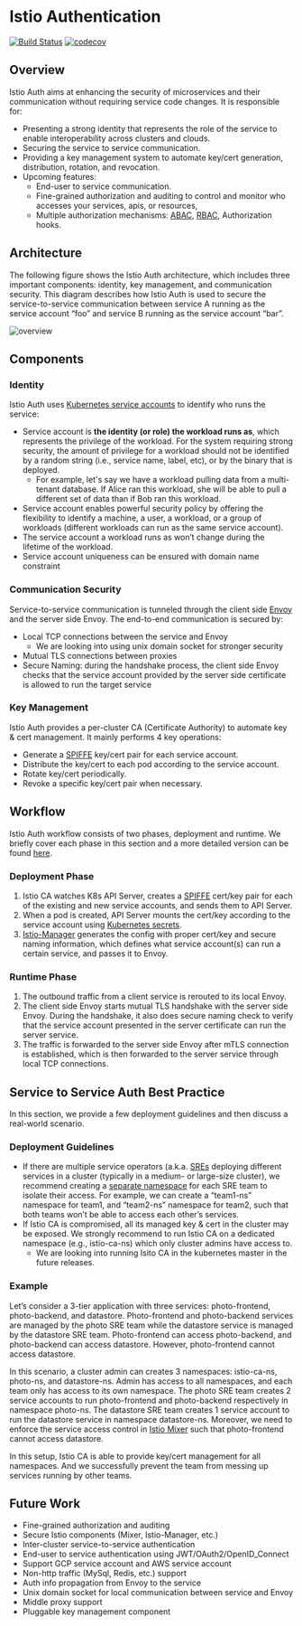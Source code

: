 # Istio Authentication

[![Build Status](https://travis-ci.org/istio/auth.svg?branch=master)](https://travis-ci.org/istio/auth)
[![codecov](https://codecov.io/gh/istio/auth/branch/master/graph/badge.svg)](https://codecov.io/gh/istio/auth)

## Overview

Istio Auth aims at enhancing the security of microservices and their
communication without requiring service code changes. It is responsible for:
- Presenting a strong identity that represents the role of the service to
  enable interoperability across clusters and clouds.
- Securing the service to service communication.
- Providing a key management system to automate key/cert generation,
  distribution, rotation, and revocation.
- Upcoming features:
  - End-user to service communication.
  - Fine-grained authorization and auditing to control and monitor who accesses
    your services, apis, or resources,
  - Multiple authorization mechanisms:
    [ABAC](https://en.wikipedia.org/wiki/Attribute-Based_Access_Control),
    [RBAC](https://en.wikipedia.org/wiki/Role-based_access_control),
    Authorization hooks.

## Architecture

The following figure shows the Istio Auth architecture, which includes three
important components: identity, key management, and communication security.
This diagram describes how Istio Auth is used to secure the service-to-service
communication between service A running as the service account “foo” and
service B running as the service account “bar”.

![overview](https://cdn.rawgit.com/istio/auth/master/overview.svg)

## Components

### Identity

Istio Auth uses [Kubernetes service
accounts](https://kubernetes.io/docs/tasks/configure-pod-container/configure-service-account/)
to identify who runs the service:

- Service account is **the identity (or role) the workload runs as**, which
  represents the privilege of the workload. For the system requiring strong
  security, the amount of privilege for a workload should not be identified by
  a random string (i.e., service name, label, etc), or by the binary that is
  deployed.
  - For example, let's say we have a workload pulling data from a multi-tenant
    database. If Alice ran this workload, she will be able to pull a different
    set of data than if Bob ran this workload.
- Service account enables powerful security policy by offering the flexibility
  to identify a machine, a user, a workload, or a group of workloads (different
  workloads can run as the same service account).
- The service account a workload runs as won’t change during the lifetime of
  the workload.
- Service account uniqueness can be ensured with domain name constraint

### Communication Security

Service-to-service communication is tunneled through the client side
[Envoy](https://lyft.github.io/envoy/) and the server side Envoy. The
end-to-end communication is secured by:

- Local TCP connections between the service and Envoy
  - We are looking into using unix domain socket for stronger security
- Mutual TLS connections between proxies
- Secure Naming: during the handshake process, the client side Envoy checks
  that the service account provided by the server side certificate is allowed
  to run the target service

### Key Management

Istio Auth provides a per-cluster CA (Certificate Authority) to automate key &
cert management. It mainly performs 4 key operations:

- Generate a [SPIFFE](https://spiffe.io/docs/svid/) key/cert pair for each
  service account.
- Distribute the key/cert to each pod according to the service account.
- Rotate key/cert periodically.
- Revoke a specific key/cert pair when necessary.

## Workflow

Istio Auth workflow consists of two phases, deployment and runtime. We briefly
cover each phase in this section and a more detailed version can be found
[here](https://docs.google.com/document/d/1spoQ9MIb7ABFDdFzlFITczCbH_AHO3RXSgLLeXAYIJU/edit).

### Deployment Phase

1. Istio CA watches K8s API Server, creates a
   [SPIFFE](https://spiffe.io/docs/svid/) cert/key pair for each of the
   existing and new service accounts, and sends them to API Server.
2. When a pod is created, API Server mounts the cert/key according to the
   service account using [Kubernetes
   secrets](https://kubernetes.io/docs/concepts/configuration/secret/).
3. [Istio-Manager](https://github.com/istio/manager/blob/master/doc/design.md)
   generates the config with proper cert/key and secure naming information,
   which defines what service account(s) can run a certain service, and passes it
   to Envoy.

### Runtime Phase

1. The outbound traffic from a client service is rerouted to its local Envoy.
2. The client side Envoy starts mutual TLS handshake with the server side
   Envoy. During the handshake, it also does secure naming check to verify that
   the service account presented in the server certificate can run the server
    service.
3. The traffic is forwarded to the server side Envoy after mTLS connection is
   established, which is then forwarded to the server service through local TCP
   connections.

## Service to Service Auth Best Practice

In this section, we provide a few deployment guidelines and then discuss a
real-world scenario.

### Deployment Guidelines

- If there are multiple service operators (a.k.a.
  [SREs](https://en.wikipedia.org/wiki/Site_reliability_engineering) deploying
  different services in a cluster (typically in a medium- or large-size
  cluster), we recommend creating a [separate
  namespace](https://kubernetes.io/docs/tasks/administer-cluster/namespaces-walkthrough/)
  for each SRE team to isolate their access. For example, we can create a
  “team1-ns” namespace for team1, and “team2-ns” namespace for team2, such that
  both teams won’t be able to access each other’s services.
- If Istio CA is compromised, all its managed key & cert in the cluster may be
  exposed. We strongly recommend to run Istio CA on a dedicated namespace
  (e.g., istio-ca-ns) which only cluster admins have access to.
  - We are looking into running Isito CA in the kubernetes master in the future releases.

### Example

Let’s consider a 3-tier application with three services: photo-frontend,
photo-backend, and datastore. Photo-frontend and photo-backend services are
managed by the photo SRE team while the datastore service is managed by the
datastore SRE team. Photo-frontend can access photo-backend, and photo-backend
can access datastore. However, photo-frontend cannot access datastore.

In this scenario, a cluster admin can creates 3 namespaces: istio-ca-ns,
photo-ns, and datastore-ns. Admin has access to all namespaces, and each team
only has access to its own namespace. The photo SRE team creates 2 service
accounts to run photo-frontend and photo-backend respectively in namespace
photo-ns. The datastore SRE team creates 1 service account to run the datastore
service in namespace datastore-ns. Moreover, we need to enforce the service
access control in [Istio Mixer](https://github.com/istio/mixer) such that
photo-frontend cannot access datastore.

In this setup, Istio CA is able to provide key/cert management for all
namespaces. And we successfully prevent the team from messing up services
running by other teams.

## Future Work

- Fine-grained authorization and auditing
- Secure Istio components (Mixer, Istio-Manager, etc.)
- Inter-cluster service-to-service authentication
- End-user to service authentication using JWT/OAuth2/OpenID_Connect
- Support GCP service account and AWS service account
- Non-http traffic (MySql, Redis, etc.) support
- Auth info propagation from Envoy to the service
- Unix domain socket for local communication between service and Envoy
- Middle proxy support
- Pluggable key management component
